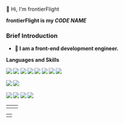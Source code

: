 <p>
    👋 Hi, I'm <a>frontierFlight</a>
</p>

<p><b> frontierFlight is my <em>CODE NAME</em></p>

<!-- <em>Long time no see. <b>How are you?</b> Oh, you are a new friend. <b>Hi, Nice to meet you!</b></em> -->


### Brief Introduction

- 🎈 I am a front-end development engineer.


<!-- <img align="right" height="160" src="https://count.getloli.com/get/@llnancy" alt="llnancy" /> -->

**Languages and Skills**


[![](https://img.shields.io/badge/-Vue.js-4fc08d?style=flat-square&logo=vue.js&logoColor=ffffff)](https://vuejs.org/)
[![](https://img.shields.io/badge/-React-1d365d?style=flat-square&logo=react&logoColor=ffffff)](https://reactjs.org/)
[![](https://img.shields.io/badge/-Angular-dd0031?style=flat-square&logo=angular&logoColor=ffffff)](https://reactjs.org/)
[![](https://img.shields.io/badge/-Electron-1b1c26?style=flat-square&logo=electron&logoColor=9feaf9)](https://www.w3.org/Style/CSS/)
[![](https://img.shields.io/badge/-JavaScript-F7DF1E?style=flat-square&logo=JavaScript&logoColor=white)](https://www.javascript.com/)
[![](https://img.shields.io/badge/-TypeScript-007acc?style=flat-square&logo=typescript&logoColor=white)](https://www.typescriptlang.org/)
[![](https://img.shields.io/badge/-Node.js-339933?style=flat-square&logo=Node.js&logoColor=ffffff)](https://nodejs.org/zh-cn/)
[![](https://img.shields.io/badge/-Webpack-8dd6f9?style=flat-square&logo=webpack&logoColor=white)](https://webpack.js.org/)

[![](https://img.shields.io/badge/-MySQL-4479A1?style=flat-square&logo=MySQL&logoColor=ffffff)](https://www.mysql.com/cn/)
[![](https://img.shields.io/badge/-MongoDB-47a248?style=flat-square&logo=mongodb&logoColor=ffffff)](https://www.mongodb.com/)



[![](https://img.shields.io/badge/-Linux-fcc624?style=flat-square&logo=linux&logoColor=white)](https://www.linuxfoundation.org/)
[![](https://img.shields.io/badge/-Bash-4EAA25?style=flat-square&logo=GNU%20Bash&logoColor=ffffff)](https://www.gnu.org/software/bash/)
[![](https://img.shields.io/badge/-Nginx-269539?style=flat-square&logo=nginx&logoColor=ffffff)](https://nginx.org/)
[![](https://img.shields.io/badge/-Docker-2496ED?style=flat-square&logo=docker&logoColor=ffffff)](https://www.docker.com/)



<table>
<tr>
<td valign="top" width="50%">


</td>
<td valign="top" width="50%">


</td>
</tr>
</table>

<table>
<tr>
<td colspan="2">

<!-- dog-box start -->
<!-- ```text
``` -->
<!-- dog-box end -->

</td>
</tr>
</table>